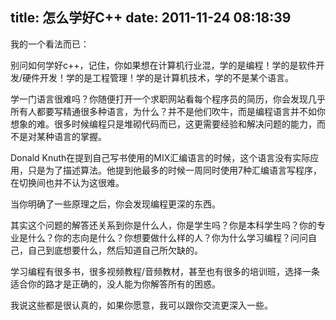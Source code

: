 title: 怎么学好C++
date: 2011-11-24 08:18:39
---

我的一个看法而已：

别问如何学好c++，记住，你如果想在计算机行业混，学的是编程！学的是软件开发/硬件开发！学的是工程管理！学的是计算机技术，学的不是某个语言。

学一门语言很难吗？你随便打开一个求职网站看每个程序员的简历，你会发现几乎所有人都要写精通很多种语言，为什么？并不是他们吹牛，而是编程语言并不如你想象的难。很多时候编程只是堆砌代码而已，这更需要经验和解决问题的能力，而不是对某种语言的掌握。

Donald Knuth在提到自己写书使用的MIX汇编语言的时候，这个语言没有实际应用，只是为了描述算法。他提到他最多的时候一周同时使用7种汇编语言写程序，在切换间也并不认为这很难。

当你明确了一些原理之后，你会发现编程更深的东西。

其实这个问题的解答还关系到你是什么人，你是学生吗？你是本科学生吗？你的专业是什么？你的志向是什么？你想要做什么样的人？你为什么学习编程？问问自己，自己到底想要什么，然后知道自己所欠缺的。

学习编程有很多书，很多视频教程/音频教材，甚至也有很多的培训班，选择一条适合你的路才是正确的，没人能为你解答所有的困惑。

我说这些都是很认真的，如果你愿意，我可以跟你交流更深入一些。 